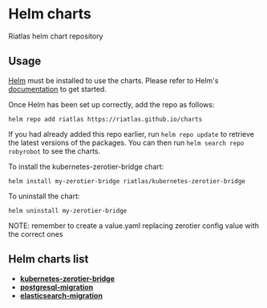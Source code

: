 # Helm charts
Riatlas helm chart repository

## Usage

[Helm](https://helm.sh) must be installed to use the charts.  Please refer to
Helm's [documentation](https://helm.sh/docs) to get started.

Once Helm has been set up correctly, add the repo as follows:

    helm repo add riatlas https://riatlas.github.io/charts

If you had already added this repo earlier, run `helm repo update` to retrieve
the latest versions of the packages.  You can then run `helm search repo
robyrobot` to see the charts.

To install the kubernetes-zerotier-bridge chart:

    helm install my-zerotier-bridge riatlas/kubernetes-zerotier-bridge

To uninstall the chart:

    helm uninstall my-zerotier-bridge

NOTE: remember to create a value.yaml replacing zerotier config value with the correct ones 

## Helm charts list
* **[kubernetes-zerotier-bridge](https://github.com/riatlas/charts/tree/main/charts/kubernetes-zerotier-bridge)**
* **[postgresql-migration](https://github.com/riatlas/charts/tree/main/charts/postgresql-migration)**
* **[elasticsearch-migration](https://github.com/riatlas/charts/tree/main/charts/elastic-migration)**
